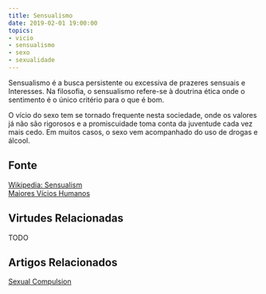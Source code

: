 ```yaml
---
title: Sensualismo
date: 2019-02-01 19:00:00
topics: 
- vicio
- sensualismo
- sexo
- sexualidade
---
```


Sensualismo é a busca persistente ou excessiva de prazeres sensuais e
Interesses. Na filosofia, o sensualismo refere-se à doutrina ética onde o
sentimento é o único critério para o que é bom.

O vício do sexo tem se tornado frequente nesta sociedade, onde os valores já não são rigorosos e a promiscuidade toma conta da juventude cada vez mais cedo. Em muitos casos, o sexo vem acompanhado do uso de drogas e álcool.


## Fonte
[Wikipedia: Sensualism](https://en.wikipedia.org/wiki/Sensualism)  
[Maiores Vícios Humanos](https://www.sitedecuriosidades.com/curiosidade/quais-os-maiores-vicios-humanos.html)

## Virtudes Relacionadas
TODO

## Artigos Relacionados
[Sexual Compulsion](/articles/sexual-compulsion)
